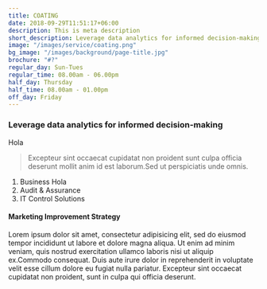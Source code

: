 ```yaml
---
title: COATING
date: 2018-09-29T11:51:17+06:00
description: This is meta description
short_description: Leverage data analytics for informed decision-making. Our consultants provide data-driven insights
image: "/images/service/coating.png"
bg_image: "/images/background/page-title.jpg"
brochure: "#?"
regular_day: Sun-Tues
regular_time: 08.00am - 06.00pm
half_day: Thursday
half_time: 08.00am - 01.00pm
off_day: Friday
---
```


### Leverage data analytics for informed decision-making
Hola

> Excepteur sint occaecat cupidatat non proident sunt culpa officia deserunt mollit anim id est laborum.Sed ut perspiciatis unde omnis.

1. Business Hola
2. Audit & Assurance
3. IT Control Solutions

#### Marketing Improvement Strategy

Lorem ipsum dolor sit amet, consectetur adipisicing elit, sed do eiusmod tempor incididunt ut labore et dolore magna aliqua. Ut enim ad minim veniam, quis nostrud exercitation ullamco laboris nisi ut aliquip ex.Commodo consequat. Duis aute irure dolor in reprehenderit in voluptate velit esse cillum dolore eu fugiat nulla pariatur. Excepteur sint occaecat cupidatat non proident, sunt in culpa qui officia deserunt.
